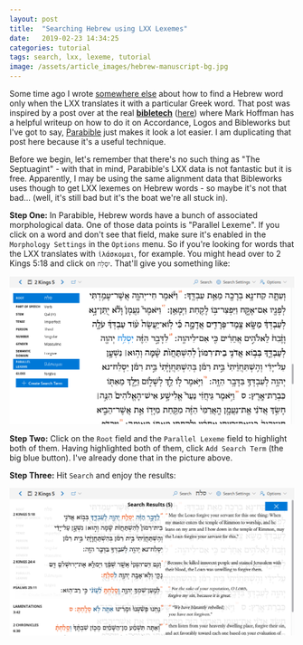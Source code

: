 ```yaml
---
layout: post
title:  "Searching Hebrew using LXX Lexemes"
date:   2019-02-23 14:34:25
categories: tutorial
tags: search, lxx, lexeme, tutorial
image: /assets/article_images/hebrew-manuscript-bg.jpg
---
```

Some time ago I wrote [somewhere else](https://jcuenod.github.io/bibletech/2018/03/25/finding-hebrew-by-greek/) about how to find a Hebrew word only when the LXX translates it with a particular Greek word. That post was inspired by a post over at the real [**bibletech**](https://bibleandtech.blogspot.com/) ([here](https://bibleandtech.blogspot.com/2018/03/finding-hebrew-words-translated-by.html)) where Mark Hoffman has a helpful writeup on how to do it on Accordance, Logos and Bibleworks but I've got to say, [Parabible](https://parabible.com/) just makes it look a lot easier. I am duplicating that post here because it's a useful technique.

Before we begin, let's remember that there's no such thing as "The Septuagint" - with that in mind, Parabible's LXX data is not fantastic but it is free. Apparently, I may be using the same alignment data that Bibleworks uses though to get LXX lexemes on Hebrew words - so maybe it's not that bad... (well, it's still bad but it's the boat we're all stuck in).

**Step One:** In Parabible, Hebrew words have a bunch of associated morphological data. One of those data points is "Parallel Lexeme". If you click on a word and don't see that field, make sure it's enabled in the `Morphology Settings` in the `Options` menu. So if you're looking for words that the LXX translates with `ἱλάσκομαι`, for example. You might head over to 2 Kings 5:18 and click on `יִסְלַח`. That'll give you something like:

![Create Search Term: parabible.com](/assets/article_images/2019-02-23-finding-by-lxx-lexeme/parabible-hebrew-by-greek-search-term.png)

**Step Two:** Click on the `Root` field and the `Parallel Lexeme` field to highlight both of them. Having highlighted both of them, click `Add Search Term` (the big blue button). I've already done that in the picture above.

**Step Three:** Hit `Search` and enjoy the results:

![Search Results: parabible.com](/assets/article_images/2019-02-23-finding-by-lxx-lexeme/parabible-hebrew-by-greek-search-results.png)
